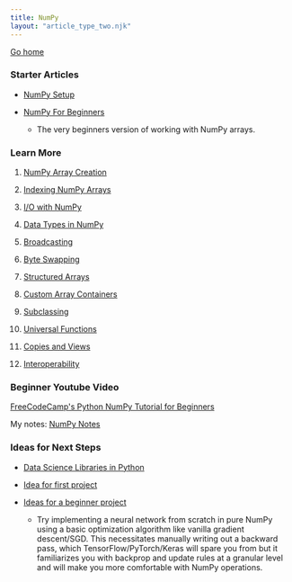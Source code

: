 ```yaml
---
title: NumPy
layout: "article_type_two.njk"
---
```

[Go home](/index.html)

### Starter Articles

- [NumPy Setup](/numpy/setup)

- [NumPy For Beginners](/numpy/beginners)
    - The very beginners version of working with NumPy arrays.

### Learn More

1. [NumPy Array Creation](./1_create_array)

2. [Indexing NumPy Arrays](./2_index_ndarrays)

3. [I/O with NumPy](./3_io_numpy)

4. [Data Types in NumPy](./4_data_types)

5. [Broadcasting](./5_broadcasting)

6. [Byte Swapping](./6_byte_swapping)

7. [Structured Arrays](./7_structured_arrays)

8. [Custom Array Containers](./8_custom_array_containers)

9. [Subclassing](./9_subclassing)

10. [Universal Functions](./10_universal_functions)

11. [Copies and Views](./11_copies_views)

12. [Interoperability](./12_interoperability)

### Beginner Youtube Video

[FreeCodeCamp's Python NumPy Tutorial for Beginners](https://www.youtube.com/watch?v=QUT1VHiLmmI)

My notes: [NumPy Notes](./13_fcc)

### Ideas for Next Steps

- [Data Science Libraries in Python](./data_science_software_list)

- [Idea for first project](https://www.youtube.com/watch?v=o64FV-ez6Gw)

- [Ideas for a beginner project](https://www.reddit.com/r/Python/comments/a925bi/projects_for_numpypandas_novice/)
    - Try implementing a neural network from scratch in pure NumPy using a basic optimization algorithm like vanilla gradient descent/SGD. This necessitates manually writing out a backward pass, which TensorFlow/PyTorch/Keras will spare you from but it familiarizes you with backprop and update rules at a granular level and will make you more comfortable with NumPy operations.